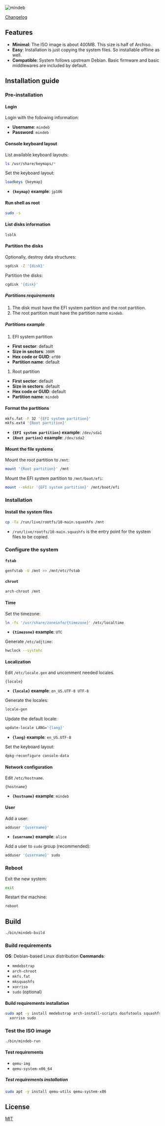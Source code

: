 ![mindeb](https://socialify.git.ci/sakkke/mindeb/image?description=1&forks=1&issues=1&name=1&owner=1&pattern=Plus&pulls=1&stargazers=1&theme=Auto)

[Changelog](./CHANGELOG.md)

## Features

- **Minimal**: The ISO image is about 400MB. This size is half of Archiso.
- **Easy**: Installation is just copying the system files. So installable offline
  as well.
- **Compatible**: System follows upstream Debian. Basic firmware and basic
  middlewares are included by default.

## Installation guide

### Pre-installation

#### Login

Login with the following information:

- **Username**: `mindeb`
- **Password**: `mindeb`

#### Console keyboard layout

List available keyboard layouts:

```sh
ls /usr/share/keymaps/*
```

Set the keyboard layout:

```sh
loadkeys {keymap}
```

- **`{keymap}` example**: `jp106`

#### Run shell as root

```sh
sudo -s
```

#### List disks information

```sh
lsblk
```

#### Partition the disks

Optionally, destroy data structures:

```sh
sgdisk -Z '{disk}'
```

Partition the disks:

```sh
cgdisk '{disk}'
```

##### Partitions requirements

1. The disk must have the EFI system partition and the root partition.
  1. The root partition must have the partition name `mindeb`.

##### Partitions example

1. EFI system partition
  - **First sector**: default
  - **Size in sectors**: `300M`
  - **Hex code or GUID**: `ef00`
  - **Partition name**: default
1. Root partition
  - **First sector**: default
  - **Size in sectors**: default
  - **Hex code or GUID**: default
  - **Partition name**: `mindeb`

#### Format the partitions

```sh
mkfs.fat -F 32 '{EFI system partition}'
mkfs.ext4 '{Root partition}'
```

- **`{EFI system partition}` example**: `/dev/sda1`
- **`{Root partion}` example**: `/dev/sda2`

#### Mount the file systems

Mount the root partition to `/mnt`:

```sh
mount '{Root partition}' /mnt
```

Mount the EFI system partition to `/mnt/boot/efi`:

```sh
mount --mkdir '{EFI system partition}' /mnt/boot/efi
```

### Installation

#### Install the system files

```sh
cp -Ta /run/live/rootfs/10-main.squashfs /mnt
```

- `/run/live/rootfs/10-main.squashfs` is the entry point for the system files
  to be copied.

### Configure the system

#### `fstab`

```sh
genfstab -U /mnt >> /mnt/etc/fstab
```

#### `chroot`

```sh
arch-chroot /mnt
```

#### Time

Set the timezone:

```sh
ln -fs '/usr/share/zoneinfo/{timezone}' /etc/localtime
```

- **`{timezone}` example**: `UTC`

Generate `/etc/adjtime`:

```sh
hwclock --systohc
```

#### Localization

Edit `/etc/locale.gen` and uncomment needed locales.

```
{locale}
```

- **`{locale}` example**: `en_US.UTF-8 UTF-8`

Generate the locales:

```sh
locale-gen
```

Update the default locale:

```sh
update-locale LANG='{lang}'
```

- **`{lang}` example**: `en_US.UTF-8`

Set the keyboard layout:

```sh
dpkg-reconfigure console-data
```

#### Network configuration

Edit `/etc/hostname`.

```
{hostname}
```

- **`{hostname}` example**: `mindeb`

#### User

Add a user:

```sh
adduser '{username}'
```

- **`{username}` example**: `alice`

Add a user to `sudo` group (recommended):

```sh
adduser '{username}' sudo
```

### Reboot

Exit the new system:

```sh
exit
```

Restart the machine:

```sh
reboot
```

## Build

```sh
./bin/mindeb-build
```

### Build requirements

**OS**: Debian-based Linux distribution
**Commands**:

- `mmdebstrap`
- `arch-chroot`
- `mkfs.fat`
- `mksquashfs`
- `xorriso`
- `sudo` (optional)

#### Build requirements installation

```sh
sudo apt -y install mmdebstrap arch-install-scripts dosfstools squashfs-tools \
  xorriso sudo
```

### Test the ISO image

```sh
./bin/mindeb-run
```

#### Test requirements

- `qemu-img`
- `qemu-system-x86_64`

##### Test requirements installation

```sh
sudo apt -y install qemu-utils qemu-system-x86
```

## License

[MIT](./LICENSE)
